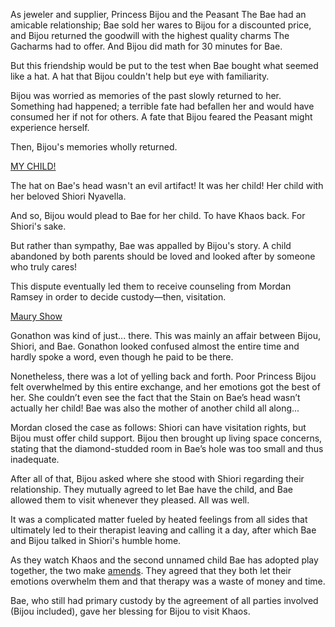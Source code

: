 <!-- title: Family Broken, Found, and Resolved -->

As jeweler and supplier, Princess Bijou and the Peasant The Bae had an amicable relationship; Bae sold her wares to Bijou for a discounted price, and Bijou returned the goodwill with the highest quality charms The Gacharms had to offer. And Bijou did math for 30 minutes for Bae.

But this friendship would be put to the test when Bae bought what seemed like a hat. A hat that Bijou couldn't help but eye with familiarity.

Bijou was worried as memories of the past slowly returned to her. Something had happened; a terrible fate had befallen her and would have consumed her if not for others. A fate that Bijou feared the Peasant might experience herself.

Then, Bijou's memories wholly returned.

[MY CHILD!](#embed:https://www.youtube.com/live/AwTYvoyB3Xo?si=A-xdbbE2L2KNBO9B&t=8173)

The hat on Bae's head wasn't an evil artifact! It was her child! Her child with her beloved Shiori Nyavella.

And so, Bijou would plead to Bae for her child. To have Khaos back. For Shiori's sake.

But rather than sympathy, Bae was appalled by Bijou's story. A child abandoned by both parents should be loved and looked after by someone who truly cares!

This dispute eventually led them to receive counseling from Mordan Ramsey in order to decide custody—then, visitation.

[Maury Show](#embed:https://youtu.be/AwTYvoyB3Xo?t=15988)

Gonathon was kind of just... there. This was mainly an affair between Bijou, Shiori, and Bae. Gonathon looked confused almost the entire time and hardly spoke a word, even though he paid to be there.

Nonetheless, there was a lot of yelling back and forth. Poor Princess Bijou felt overwhelmed by this entire exchange, and her emotions got the best of her. She couldn’t even see the fact that the Stain on Bae’s head wasn’t actually her child! Bae was also the mother of another child all along...

Mordan closed the case as follows: Shiori can have visitation rights, but Bijou must offer child support. Bijou then brought up living space concerns, stating that the diamond-studded room in Bae’s hole was too small and thus inadequate.

After all of that, Bijou asked where she stood with Shiori regarding their relationship. They mutually agreed to let Bae have the child, and Bae allowed them to visit whenever they pleased. All was well.

It was a complicated matter fueled by heated feelings from all sides that ultimately led to their therapist leaving and calling it a day, after which Bae and Bijou talked in Shiori's humble home.

As they watch Khaos and the second unnamed child Bae has adopted play together, the two make [amends](https://youtu.be/AwTYvoyB3Xo?t=17644). They agreed that they both let their emotions overwhelm them and that therapy was a waste of money and time.

Bae, who still had primary custody by the agreement of all parties involved (Bijou included), gave her blessing for Bijou to visit Khaos.